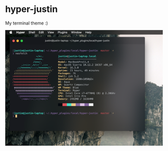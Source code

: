 # hyper-justin

My terminal theme :)

![image](https://raw.githubusercontent.com/justinoboyle/hyper-justin/master/img.png)